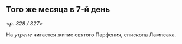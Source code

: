 
## Того же месяца в 7-й день  

<*p. 328 / 327*>

На *утрене* читается житие святого Парфения, епископа Лампсака. 
